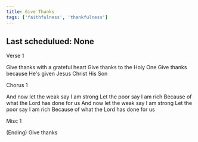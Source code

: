 ```yaml
---
title: Give Thanks
tags: ['faithfulness', 'thankfulness']
---
```


## Last schedulued: None          

Verse 1

Give thanks with a grateful heart
Give thanks to the Holy One
Give thanks because He's given
Jesus Christ His Son

Chorus 1

And now let the weak say I am strong
Let the poor say I am rich
Because of what the Lord has done for us
And now let the weak say I am strong
Let the poor say I am rich
Because of what the Lord has done for us

Misc 1

(Ending)
Give thanks
